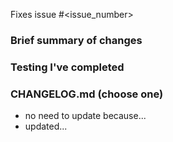 Fixes issue #<issue_number>

### Brief summary of changes

### Testing I've completed

### CHANGELOG.md (choose one)

- no need to update because...
- updated...
